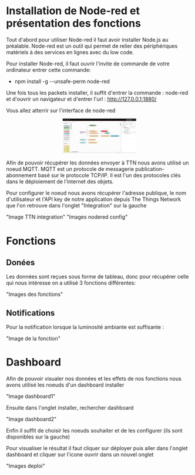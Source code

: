 # Installation de Node-red et présentation des fonctions

Tout d'abord pour utiliser Node-red il faut avoir installer Node.js au préalable.
Node-red est un outil qui permet de relier des périphériques matériels à des services en lignes avec du low code.

Pour installer Node-red, il faut ouvrir l'invite de commande de votre ordinateur entrer cette commande:
 * npm install -g --unsafe-perm node-red

Une fois tous les packets installer, il suffit d'entrer la commande : node-red et d'ouvrir un navigateur et d'entrer l'url : http://127.0.0.1:1880/

Vous allez atterrir sur l'interface de node-red

<p align="center">
  <img src="assets/capture_node_red/interface_node_red.png" alt="Interface node red" width="200"/>
</p>

Afin de pouvoir récupérer les données envoyer à TTN nous avons utilisé un noeud MQTT.
MQTT est un protocole de messagerie publication-abonnement basé sur le protocole TCP/IP. Il est l'un des protocoles clés dans le déploiement de l'internet des objets.

Pour configurer le noeud nous avons récupérer l'adresse publique, le nom d'utilisateur et l'API key de notre application depuis The Things Network que l'on retrouve dans l'onglet "Integration" sur la gauche

"Image TTN integration"
"Images nodered config"

# Fonctions

## Donées

Les données sont reçues sous forme de tableau, donc pour récupérer celle qui nous intéresse on a utilisé 3 fonctions différentes:

"Images des fonctions"

## Notifications

Pour la notification lorsque la luminosité ambiante est suffisante :

"Image de la fonction"

# Dashboard

Afin de pouvoir visualer nos données et les effets de nos fonctions nous avons utilisé les noeuds d'un dashboard installer

"Image dashboard1"

Ensuite dans l'onglet installer, rechercher dashboard

"Image dashboard2"

Enfin il suffit de choisir les noeuds souhaiter et de les configurer (ils sont disponibles sur la gauche)

Pour visualiser le résultat il faut cliquer sur déployer puis aller dans l'onglet dashboard et cliquer sur l'icone ouvrir dans un nouvel onglet

"Images deploi"






